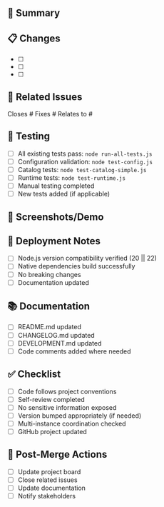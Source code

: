 ## 🎯 Summary

<!-- Brief description of what this PR accomplishes -->

## 📋 Changes

<!-- List of key changes made -->
- [ ] 
- [ ] 
- [ ] 

## 🔗 Related Issues

<!-- Link related issues using GitHub keywords -->
Closes #
Fixes #
Relates to #

## 🧪 Testing

<!-- How was this tested? -->
- [ ] All existing tests pass: `node run-all-tests.js`
- [ ] Configuration validation: `node test-config.js`
- [ ] Catalog tests: `node test-catalog-simple.js`
- [ ] Runtime tests: `node test-runtime.js`
- [ ] Manual testing completed
- [ ] New tests added (if applicable)

## 📸 Screenshots/Demo

<!-- If applicable, add screenshots or demo links -->

## 🚀 Deployment Notes

<!-- Any special deployment considerations -->
- [ ] Node.js version compatibility verified (20 || 22)
- [ ] Native dependencies build successfully
- [ ] No breaking changes
- [ ] Documentation updated

## 📚 Documentation

<!-- Documentation changes -->
- [ ] README.md updated
- [ ] CHANGELOG.md updated
- [ ] DEVELOPMENT.md updated
- [ ] Code comments added where needed

## ✅ Checklist

- [ ] Code follows project conventions
- [ ] Self-review completed
- [ ] No sensitive information exposed
- [ ] Version bumped appropriately (if needed)
- [ ] Multi-instance coordination checked
- [ ] GitHub project updated

## 🔄 Post-Merge Actions

<!-- Actions needed after merge -->
- [ ] Update project board
- [ ] Close related issues
- [ ] Update documentation
- [ ] Notify stakeholders